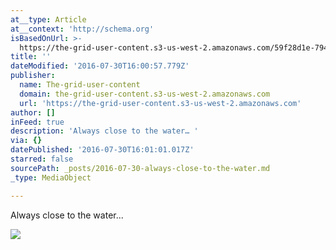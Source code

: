 ```yaml
---
at__type: Article
at__context: 'http://schema.org'
isBasedOnUrl: >-
  https://the-grid-user-content.s3-us-west-2.amazonaws.com/59f28d1e-7944-47ad-b483-bcdecb173576.jpg
title: ''
dateModified: '2016-07-30T16:00:57.779Z'
publisher:
  name: The-grid-user-content
  domain: the-grid-user-content.s3-us-west-2.amazonaws.com
  url: 'https://the-grid-user-content.s3-us-west-2.amazonaws.com'
author: []
inFeed: true
description: 'Always close to the water… '
via: {}
datePublished: '2016-07-30T16:01:01.017Z'
starred: false
sourcePath: _posts/2016-07-30-always-close-to-the-water.md
_type: MediaObject

---
```

Always close to the water... 

<article style=""><img src="https://the-grid-user-content.s3-us-west-2.amazonaws.com/59f28d1e-7944-47ad-b483-bcdecb173576.jpg" /></article>